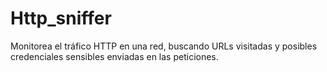 # Http_sniffer
Monitorea el tráfico HTTP en una red, buscando URLs visitadas y posibles credenciales sensibles enviadas en las peticiones.
